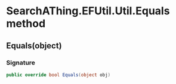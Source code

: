 # SearchAThing.EFUtil.Util.Equals method
## Equals(object)
### Signature
```csharp
public override bool Equals(object obj)
```

